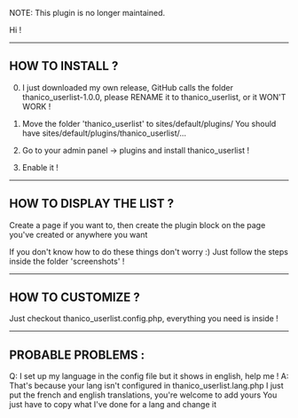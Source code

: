 NOTE: This plugin is no longer maintained.

Hi !

--------------------------
HOW TO INSTALL ?
--------------------------
0. I just downloaded my own release, GitHub calls the folder thanico_userlist-1.0.0, please RENAME it to thanico_userlist, or it WON'T WORK !

1. Move the folder 'thanico_userlist' to sites/default/plugins/
You should have sites/default/plugins/thanico_userlist/...

2. Go to your admin panel -> plugins and install thanico_userlist !

3. Enable it !


--------------------------
HOW TO DISPLAY THE LIST ?
--------------------------
Create a page if you want to, then create the plugin block on the page you've created or anywhere you want

If you don't know how to do these things don't worry :)
Just follow the steps inside the folder 'screenshots' !


--------------------------
HOW TO CUSTOMIZE ?
--------------------------
Just checkout thanico_userlist.config.php, everything you need is inside !


--------------------------
PROBABLE PROBLEMS :
--------------------------
Q: I set up my language in the config file but it shows in english, help me !
A: That's because your lang isn't configured in thanico_userlist.lang.php
I just put the french and english translations, you're welcome to add yours
You just have to copy what I've done for a lang and change it

